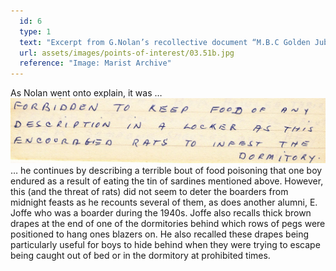 ```yaml
---
  id: 6
  type: 1
  text: "Excerpt from G.Nolan’s recollective document “M.B.C Golden Jubilee at Observatory” written in 1974. "
  url: assets/images/points-of-interest/03.51b.jpg
  reference: "Image: Marist Archive"
---
```

As Nolan went onto explain, it was … ![](assets/images/points-of-interest/03.49b.jpg) … he continues by describing a terrible bout of food poisoning that one boy endured as a result of eating the tin of sardines mentioned above. However, this (and the threat of rats) did not seem to deter the boarders from midnight feasts as he recounts several of them, as does another alumni, E. Joffe who was a boarder during the 1940s. Joffe also recalls thick brown drapes at the end of one of the dormitories behind which rows of pegs were positioned to hang ones blazers on. He also recalled these drapes being particularly useful for boys to hide behind when they were trying to escape being caught out of bed or in the dormitory at prohibited times.
        